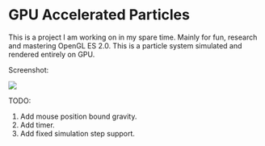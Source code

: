 # GPU Accelerated Particles

This is a project I am working on in my spare time. Mainly for fun, research and mastering OpenGL ES 2.0. This is a particle system simulated and rendered entirely on GPU.

Screenshot:

![](https://github.com/VisViva/GPUAcceleratedParticles/blob/master/screenshots/screenshot.jpg)

TODO:

1. Add mouse position bound gravity.
2. Add timer.
3. Add fixed simulation step support.

